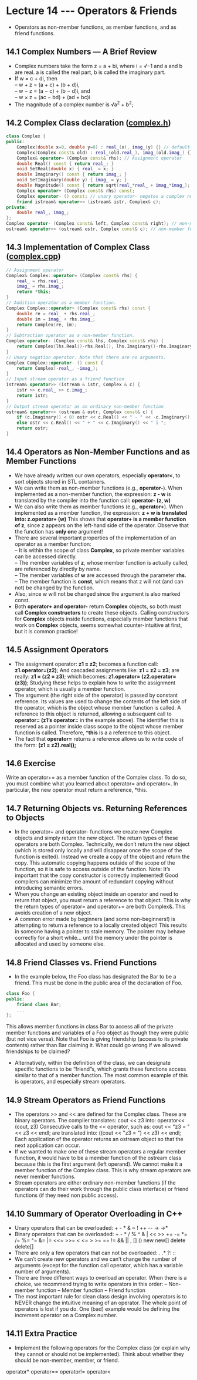 # Lecture 14 --- Operators & Friends

- Operators as non-member functions, as member functions, and as friend functions.

## 14.1 Complex Numbers — A Brief Review

- Complex numbers take the form z = a + bi, where i = &radic;−1 and a and b are real. a is called the real part, b is called the imaginary part.
- If w = c + di, then  
  – w + z = (a + c) + (b + d)i,  
  – w − z = (a − c) + (b − d)i, and  
  – w × z = (ac − bd) + (ad + bc)i 
- The magnitude of a complex number is &radic;a<sup>2</sup> + b<sup>2</sup>;

## 14.2 Complex Class declaration ([complex.h](complex.h))

```cpp
class Complex {
public:
	Complex(double x=0, double y=0) : real_(x), imag_(y) {} // default constructor
	Complex(Complex const& old) : real_(old.real_), imag_(old.imag_) {} // copy constructor
	Complex& operator= (Complex const& rhs); // Assignment operator
	double Real() const { return real_; }
	void SetReal(double x) { real_ = x; }
	double Imaginary() const { return imag_; }
	void SetImaginary(double y) { imag_ = y; }
	double Magnitude() const { return sqrt(real_*real_ + imag_*imag_); }
	Complex operator+ (Complex const& rhs) const;
	Complex operator- () const; // unary operator- negates a complex number
	friend istream& operator>> (istream& istr, Complex& c);
private:
	double real_, imag_;
};
Complex operator- (Complex const& left, Complex const& right); // non-member function
ostream& operator<< (ostream& ostr, Complex const& c); // non-member function
```

## 14.3 Implementation of Complex Class ([complex.cpp](complex.cpp))

```cpp
// Assignment operator
Complex& Complex::operator= (Complex const& rhs) {
	real_ = rhs.real_;
	imag_ = rhs.imag_;
	return *this;
}
// Addition operator as a member function.
Complex Complex::operator+ (Complex const& rhs) const {
	double re = real_ + rhs.real_;
	double im = imag_ + rhs.imag_;
	return Complex(re, im);
}
// Subtraction operator as a non-member function.
Complex operator- (Complex const& lhs, Complex const& rhs) {
	return Complex(lhs.Real()-rhs.Real(), lhs.Imaginary()-rhs.Imaginary());
}
// Unary negation operator. Note that there are no arguments.
Complex Complex::operator- () const {
	return Complex(-real_, -imag_);
}
// Input stream operator as a friend function
istream& operator>> (istream & istr, Complex & c) {
	istr >> c.real_ >> c.imag_;
	return istr;
}
// Output stream operator as an ordinary non-member function
ostream& operator<< (ostream & ostr, Complex const& c) {
	if (c.Imaginary() < 0) ostr << c.Real() << " - " << -c.Imaginary() << " i ";
	else ostr << c.Real() << " + " << c.Imaginary() << " i ";
	return ostr;
}
```

## 14.4 Operators as Non-Member Functions and as Member Functions

- We have already written our own operators, especially **operator<**, to sort objects stored in STL containers.
- We can write them as non-member functions (e.g., **operator-**). When implemented as a non-member function,
the expression: **z - w** is translated by the compiler into the function call: **operator- (z, w)**
- We can also write them as member functions (e.g., **operator+**). When implemented as a member function, the
expression: **z + w is translated into: z.operator+ (w)**
This shows that **operator+ is a member function of z**, since z appears on the left-hand side of the operator.
Observe that the function has **only on**e argument!
- There are several important properties of the implementation of an operator as a member function:  
  – It is within the scope of class **Complex**, so private member variables can be accessed directly.  
  – The member variables of **z**, whose member function is actually called, are referenced by directly by name.  
  – The member variables of **w** are accessed through the parameter **rhs**.  
  – The member function is **const**, which means that z will not (and can not) be changed by the function.
- Also, since w will not be changed since the argument is also marked const.
- Both **operator+ and operator-** return **Complex** objects, so both must call **Complex constructors** to create these
objects. Calling constructors for **Complex** objects inside functions, especially member functions that work on
**Complex** objects, seems somewhat counter-intuitive at first, but it is common practice!

## 14.5 Assignment Operators

- The assignment operator: **z1 = z2**; becomes a function call: **z1.operator=(z2)**;
And cascaded assignments like: **z1 = z2 = z3**; are really: **z1 = (z2 = z3)**;
which becomes: **z1.operator= (z2.operator= (z3))**;
Studying these helps to explain how to write the assignment operator, which is usually a member function.
- The argument (the right side of the operator) is passed by constant reference. Its values are used to change
the contents of the left side of the operator, which is the object whose member function is called. A reference
to this object is returned, allowing a subsequent call to **operator= (z1’s operator=** in the example above).
The identifier this is reserved as a pointer inside class scope to the object whose member function is called.
Therefore, ***this** is a a reference to this object.
- The fact that **operator=** returns a reference allows us to write code of the form: **(z1 = z2).real();**

## 14.6 Exercise

Write an operator+= as a member function of the Complex class. To do so, you must combine what you learned
about operator= and operator+. In particular, the new operator must return a reference, *this.




## 14.7 Returning Objects vs. Returning References to Objects

- In the operator+ and operator- functions we create new Complex objects and simply return the new object.
The return types of these operators are both Complex.
Technically, we don’t return the new object (which is stored only locally and will disappear once the scope of
the function is exited). Instead we create a copy of the object and return the copy. This automatic copying
happens outside of the scope of the function, so it is safe to access outside of the function. Note: It’s important
that the copy constructor is correctly implemented! Good compilers can minimize the amount of redundant
copying without introducing semantic errors.
- When you change an existing object inside an operator and need to return that object, you must return a
reference to that object. This is why the return types of operator= and operator+= are both Complex&.
This avoids creation of a new object.
- A common error made by beginners (and some non-beginners!) is attempting to return a reference to a locally
created object! This results in someone having a pointer to stale memory. The pointer may behave correctly
for a short while... until the memory under the pointer is allocated and used by someone else.

## 14.8 Friend Classes vs. Friend Functions

- In the example below, the Foo class has designated the Bar to be a friend. This must be done in the public
area of the declaration of Foo.
```cpp
class Foo {
public:
	friend class Bar;
	...
};
```
This allows member functions in class Bar to access all of the private member functions and variables of a Foo
object as though they were public (but not vice versa). Note that Foo is giving friendship (access to its private
contents) rather than Bar claiming it. What could go wrong if we allowed friendships to be claimed?
- Alternatively, within the definition of the class, we can designate specific functions to be “friend”s, which
grants these functions access similar to that of a member function. The most common example of this is
operators, and especially stream operators.

## 14.9 Stream Operators as Friend Functions

- The operators >> and << are defined for the Complex class. These are binary operators.
The compiler translates: cout << z3 into: operator<< (cout, z3)
Consecutive calls to the << operator, such as: cout << "z3 = " << z3 << endl;
are translated into: ((cout << "z3 = ") << z3) << endl;
Each application of the operator returns an ostream object so that the next application can occur.
- If we wanted to make one of these stream operators a regular member function, it would have to be a member
function of the ostream class because this is the first argument (left operand). We cannot make it a member
function of the Complex class. This is why stream operators are never member functions.
- Stream operators are either ordinary non-member functions (if the operators can do their work through the
public class interface) or friend functions (if they need non public access).

## 14.10 Summary of Operator Overloading in C++

- Unary operators that can be overloaded: + - * & ~ ! ++ -- -> ->*
- Binary operators that can be overloaded: + - * / % ^ & | << >> += -= *= /= %= ^=
&= |= <<= >>= < <= > >= == != && || , [] () new new[] delete delete[]
- There are only a few operators that can not be overloaded: . .* ?: ::
- We can’t create new operators and we can’t change the number of arguments (except for the function call
operator, which has a variable number of arguments).
- There are three different ways to overload an operator. When there is a choice, we recommend trying to write
operators in this order:
  – Non-member function
  – Member function
  – Friend function
- The most important rule for clean class design involving operators is to NEVER change the intuitive
meaning of an operator. The whole point of operators is lost if you do. One (bad) example would be
defining the increment operator on a Complex number.

## 14.11 Extra Practice

- Implement the following operators for the Complex class (or explain why they cannot or should not be
implemented). Think about whether they should be non-member, member, or friend.

operator* operator== operator!= operator<
